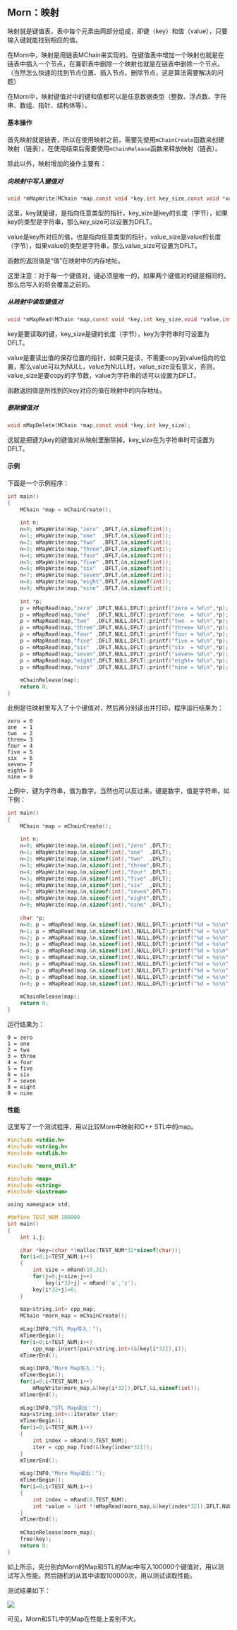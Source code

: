 ## Morn：映射

映射就是键值表，表中每个元素由两部分组成，即键（key）和值（value），只要输入键就能找到相应的值。

在Morn中，映射是用链表MChain来实现的。在键值表中增加一个映射也就是在链表中插入一个节点，在兼职表中删除一个映射也就是在链表中删除一个节点。（当然怎么快速的找到节点位置、插入节点、删除节点，这是算法需要解决的问题）

在Morn中，映射键值对中的键和值都可以是任意数据类型（整数、浮点数、字符串、数组、指针、结构体等）。

#### 基本操作

首先映射就是链表，所以在使用映射之前，需要先使用`mChainCreate`函数来创建映射（链表），在使用结束后需要使用`mChainRelease`函数来释放映射（链表）。

除此以外，映射增加的操作主要有：

##### 向映射中写入键值对

``` c
void *mMapWrite(MChain *map,const void *key,int key_size,const void *value,int value_size);
```

这里，key就是键，是指向任意类型的指针，key_size是key的长度（字节），如果key的类型是字符串，那么key_size可以设置为DFLT。

value是key所对应的值，也是指向任意类型的指针，value_size是value的长度（字节），如果value的类型是字符串，那么value_size可设置为DFLT。

函数的返回值是“值”在映射中的内存地址。

这里注意：对于每一个键值对，键必须是唯一的，如果两个键值对的键是相同的，那么后写入的将会覆盖之前的。

##### 从映射中读取键值对

```c
void *mMapRead(MChain *map,const void *key,int key_size,void *value,int value_size);
```

key是要读取的键，key_size是键的长度（字节），key为字符串时可设置为DFLT。

value是要读出值的保存位置的指针，如果只是读，不需要copy到value指向的位置，那么value可以为NULL，value为NULL时，value_size没有意义，否则，value_size是要copy的字节数，value为字符串的话可以设置为DFLT。

函数返回值是所找到的key对应的值在映射中的内存地址。

##### 删除键值对

```c
void mMapDelete(MChain *map,const void *key,int key_size);
```

这就是把键为key的键值对从映射里删除掉。key_size在为字符串时可设置为DFLT。



#### 示例

下面是一个示例程序：

```c
int main()
{
    MChain *map = mChainCreate();
    
    int n;
    n=0; mMapWrite(map,"zero" ,DFLT,&n,sizeof(int));
    n=1; mMapWrite(map,"one"  ,DFLT,&n,sizeof(int));
    n=2; mMapWrite(map,"two"  ,DFLT,&n,sizeof(int));
    n=3; mMapWrite(map,"three",DFLT,&n,sizeof(int));
    n=4; mMapWrite(map,"four" ,DFLT,&n,sizeof(int));
    n=5; mMapWrite(map,"five" ,DFLT,&n,sizeof(int));
    n=6; mMapWrite(map,"six"  ,DFLT,&n,sizeof(int));
    n=7; mMapWrite(map,"seven",DFLT,&n,sizeof(int));
    n=8; mMapWrite(map,"eight",DFLT,&n,sizeof(int));
    n=9; mMapWrite(map,"nine" ,DFLT,&n,sizeof(int));
    
    int *p;
    p = mMapRead(map,"zero" ,DFLT,NULL,DFLT);printf("zero = %d\n",*p);
    p = mMapRead(map,"one"  ,DFLT,NULL,DFLT);printf("one  = %d\n",*p); 
    p = mMapRead(map,"two"  ,DFLT,NULL,DFLT);printf("two  = %d\n",*p); 
    p = mMapRead(map,"three",DFLT,NULL,DFLT);printf("three= %d\n",*p);
    p = mMapRead(map,"four" ,DFLT,NULL,DFLT);printf("four = %d\n",*p);
    p = mMapRead(map,"five" ,DFLT,NULL,DFLT);printf("five = %d\n",*p);
    p = mMapRead(map,"six"  ,DFLT,NULL,DFLT);printf("six  = %d\n",*p);
    p = mMapRead(map,"seven",DFLT,NULL,DFLT);printf("seven= %d\n",*p);
    p = mMapRead(map,"eight",DFLT,NULL,DFLT);printf("eight= %d\n",*p);
    p = mMapRead(map,"nine" ,DFLT,NULL,DFLT);printf("nine = %d\n",*p);
    
    mChainRelease(map);
    return 0;
}
```

此例是往映射里写入了十个键值对，然后再分别读出并打印，程序运行结果为：

```
zero = 0
one  = 1
two  = 2
three= 3
four = 4
five = 5
six  = 6
seven= 7
eight= 8
nine = 9
```

上例中，键为字符串，值为数字。当然也可以反过来，键是数字，值是字符串，如下例：

```c
int main()
{
    MChain *map = mChainCreate();
    
    int n;
    n=0; mMapWrite(map,&n,sizeof(int),"zero" ,DFLT);
    n=1; mMapWrite(map,&n,sizeof(int),"one"  ,DFLT);
    n=2; mMapWrite(map,&n,sizeof(int),"two"  ,DFLT);
    n=3; mMapWrite(map,&n,sizeof(int),"three",DFLT);
    n=4; mMapWrite(map,&n,sizeof(int),"four" ,DFLT);
    n=5; mMapWrite(map,&n,sizeof(int),"five" ,DFLT);
    n=6; mMapWrite(map,&n,sizeof(int),"six"  ,DFLT);
    n=7; mMapWrite(map,&n,sizeof(int),"seven",DFLT);
    n=8; mMapWrite(map,&n,sizeof(int),"eight",DFLT);
    n=9; mMapWrite(map,&n,sizeof(int),"nine" ,DFLT);
    
    char *p;
    n=0; p = mMapRead(map,&n,sizeof(int),NULL,DFLT);printf("%d = %s\n",n,p);
    n=1; p = mMapRead(map,&n,sizeof(int),NULL,DFLT);printf("%d = %s\n",n,p); 
    n=2; p = mMapRead(map,&n,sizeof(int),NULL,DFLT);printf("%d = %s\n",n,p); 
    n=3; p = mMapRead(map,&n,sizeof(int),NULL,DFLT);printf("%d = %s\n",n,p);
    n=4; p = mMapRead(map,&n,sizeof(int),NULL,DFLT);printf("%d = %s\n",n,p);
    n=5; p = mMapRead(map,&n,sizeof(int),NULL,DFLT);printf("%d = %s\n",n,p);
    n=6; p = mMapRead(map,&n,sizeof(int),NULL,DFLT);printf("%d = %s\n",n,p);
    n=7; p = mMapRead(map,&n,sizeof(int),NULL,DFLT);printf("%d = %s\n",n,p);
    n=8; p = mMapRead(map,&n,sizeof(int),NULL,DFLT);printf("%d = %s\n",n,p);
    n=9; p = mMapRead(map,&n,sizeof(int),NULL,DFLT);printf("%d = %s\n",n,p);
    
    mChainRelease(map);
    return 0;
}
```

运行结果为：

```
0 = zero  
1 = one   
2 = two   
3 = three 
4 = four  
5 = five  
6 = six   
7 = seven 
8 = eight 
9 = nine  
```

#### 性能

这里写了一个测试程序，用以比较Morn中映射和C++ STL中的map。

```c
#include <stdio.h>
#include <string.h>
#include <stdlib.h>

#include "morn_Util.h"

#include <map>
#include <string>
#include <iostream>

using namespace std;

#define TEST_NUM 100000
int main()
{
    int i,j;
    
    char *key=(char *)malloc(TEST_NUM*32*sizeof(char));
    for(i=0;i<TEST_NUM;i++)
    {
        int size = mRand(10,31);
        for(j=0;j<size;j++)
            key[i*32+j] = mRand('a','z');
        key[i*32+j]=0;
    }
    
    map<string,int> cpp_map;
    MChain *morn_map = mChainCreate();
    
    mLog(INFO,"STL Map写入：");
    mTimerBegin();
    for(i=0;i<TEST_NUM;i++)
        cpp_map.insert(pair<string,int>(&(key[i*32]),i));
    mTimerEnd();
    
    mLog(INFO,"Morn Map写入：");
    mTimerBegin();
    for(i=0;i<TEST_NUM;i++)
        mMapWrite(morn_map,&(key[i*32]),DFLT,&i,sizeof(int));
    mTimerEnd();
    
    mLog(INFO,"STL Map读出：");
    map<string,int>::iterator iter;
    mTimerBegin();
    for(i=0;i<TEST_NUM;i++)
    {
        int index = mRand(0,TEST_NUM);
        iter = cpp_map.find(&(key[index*32]));
    }
    mTimerEnd();
    
    mLog(INFO,"Morn Map读出：");
    mTimerBegin();
    for(i=0;i<TEST_NUM;i++)
    {
        int index = mRand(0,TEST_NUM);
        int *value = (int *)mMapRead(morn_map,&(key[index*32]),DFLT,NULL,DFLT);
    }
    mTimerEnd();
    
    mChainRelease(morn_map);
    free(key);
    return 0;
}
```

如上所示，先分别向Morn的Map和STL的Map中写入100000个键值对，用以测试写入性能。然后随机的从其中读取100000次，用以测试读取性能。

测试结果如下：

![](E:\morn\doc\映射.PNG)

可见，Morn和STL中的Map在性能上差别不大。







